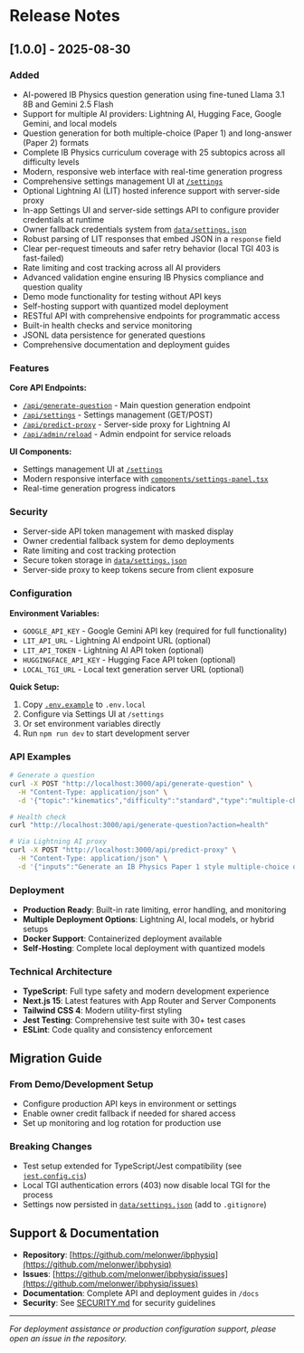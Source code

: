 # Release Notes

## [1.0.0] - 2025-08-30

### Added
- AI-powered IB Physics question generation using fine-tuned Llama 3.1 8B and Gemini 2.5 Flash
- Support for multiple AI providers: Lightning AI, Hugging Face, Google Gemini, and local models
- Question generation for both multiple-choice (Paper 1) and long-answer (Paper 2) formats
- Complete IB Physics curriculum coverage with 25 subtopics across all difficulty levels
- Modern, responsive web interface with real-time generation progress
- Comprehensive settings management UI at [`/settings`](app/settings/page.tsx:1)
- Optional Lightning AI (LIT) hosted inference support with server-side proxy
- In-app Settings UI and server-side settings API to configure provider credentials at runtime
- Owner fallback credentials system from [`data/settings.json`](data/settings.json:1)
- Robust parsing of LIT responses that embed JSON in a `response` field
- Clear per-request timeouts and safer retry behavior (local TGI 403 is fast-failed)
- Rate limiting and cost tracking across all AI providers
- Advanced validation engine ensuring IB Physics compliance and question quality
- Demo mode functionality for testing without API keys
- Self-hosting support with quantized model deployment
- RESTful API with comprehensive endpoints for programmatic access
- Built-in health checks and service monitoring
- JSONL data persistence for generated questions
- Comprehensive documentation and deployment guides

### Features
**Core API Endpoints:**
- [`/api/generate-question`](app/api/generate-question/route.ts:1) - Main question generation endpoint
- [`/api/settings`](app/api/settings/route.ts:1) - Settings management (GET/POST)
- [`/api/predict-proxy`](app/api/predict-proxy/route.ts:1) - Server-side proxy for Lightning AI
- [`/api/admin/reload`](app/api/admin/reload/route.ts:1) - Admin endpoint for service reloads

**UI Components:**
- Settings management UI at [`/settings`](app/settings/page.tsx:1)
- Modern responsive interface with [`components/settings-panel.tsx`](components/settings-panel.tsx:1)
- Real-time generation progress indicators

### Security
- Server-side API token management with masked display
- Owner credential fallback system for demo deployments
- Rate limiting and cost tracking protection
- Secure token storage in [`data/settings.json`](data/settings.json:1)
- Server-side proxy to keep tokens secure from client exposure

### Configuration
**Environment Variables:**
- `GOOGLE_API_KEY` - Google Gemini API key (required for full functionality)
- `LIT_API_URL` - Lightning AI endpoint URL (optional)
- `LIT_API_TOKEN` - Lightning AI API token (optional)
- `HUGGINGFACE_API_KEY` - Hugging Face API token (optional)
- `LOCAL_TGI_URL` - Local text generation server URL (optional)

**Quick Setup:**
1. Copy [`.env.example`](.env.example:1) to `.env.local`
2. Configure via Settings UI at `/settings`
3. Or set environment variables directly
4. Run `npm run dev` to start development server

### API Examples
```bash
# Generate a question
curl -X POST "http://localhost:3000/api/generate-question" \
  -H "Content-Type: application/json" \
  -d '{"topic":"kinematics","difficulty":"standard","type":"multiple-choice"}'

# Health check
curl "http://localhost:3000/api/generate-question?action=health"

# Via Lightning AI proxy
curl -X POST "http://localhost:3000/api/predict-proxy" \
  -H "Content-Type: application/json" \
  -d '{"inputs":"Generate an IB Physics Paper 1 style multiple-choice question.","max_new_tokens":128}'
```

### Deployment
- **Production Ready**: Built-in rate limiting, error handling, and monitoring
- **Multiple Deployment Options**: Lightning AI, local models, or hybrid setups
- **Docker Support**: Containerized deployment available
- **Self-Hosting**: Complete local deployment with quantized models

### Technical Architecture
- **TypeScript**: Full type safety and modern development experience
- **Next.js 15**: Latest features with App Router and Server Components
- **Tailwind CSS 4**: Modern utility-first styling
- **Jest Testing**: Comprehensive test suite with 30+ test cases
- **ESLint**: Code quality and consistency enforcement

## Migration Guide

### From Demo/Development Setup
- Configure production API keys in environment or settings
- Enable owner credit fallback if needed for shared access
- Set up monitoring and log rotation for production use

### Breaking Changes
- Test setup extended for TypeScript/Jest compatibility (see [`jest.config.cjs`](jest.config.cjs:1))
- Local TGI authentication errors (403) now disable local TGI for the process
- Settings now persisted in [`data/settings.json`](data/settings.json:1) (add to `.gitignore`)

## Support & Documentation
- **Repository**: [https://github.com/melonwer/ibphysiq](https://github.com/melonwer/ibphysiq)
- **Issues**: [https://github.com/melonwer/ibphysiq/issues](https://github.com/melonwer/ibphysiq/issues)
- **Documentation**: Complete API and deployment guides in `/docs`
- **Security**: See [SECURITY.md](docs/SECURITY.md:1) for security guidelines

---

*For deployment assistance or production configuration support, please open an issue in the repository.*